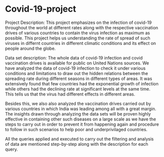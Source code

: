 # Covid-19-project
Project Description:
This project emphasizes on the infection of covid-19 throughout the world at different rates along with the respective vaccination drives of various countries to contain the virus infection as maximum as possible. This project helps us understanding the rate of spread of such viruses in differnt countries in different climatic conditions and its effect on people around the globe.  

Data set description: The whole data of covid-19 infection and covid vaccination drives is available for public on United Nations sources. We have analyzed the data of covid-19 infection to check it under various conditions and limitations to draw out the hidden relations between the spreading rate during different seasons in different types of areas. It was extensively found that few countries had the exponential growth of infection while others had the declining rate at significant levels at the same time. This tells us that the virus had different effects in different areas. 

Besides this, we also also analyzed the vaccination drives carried out by various countries in which India was leading among all with a great margin. The insights drawn through analyzing the data sets will be proven highly effective in containing other such diseases on a large scale as we have the steps to carry out in order to prevent it from happening again and procedure to follow in such scenarios to help poor and underprivilaged countries.  

All the queries applied and executed to carry out the filtering and analysis of data are mentioned step-by-step along with the description for each query.

